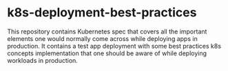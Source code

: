 # k8s-deployment-best-practices
This repository contains Kubernetes spec that covers all the important elements one would normally come across while deploying apps in production. It contains a test app deployment with some best practices k8s concepts implementation that one should be aware of while deploying workloads in production.
